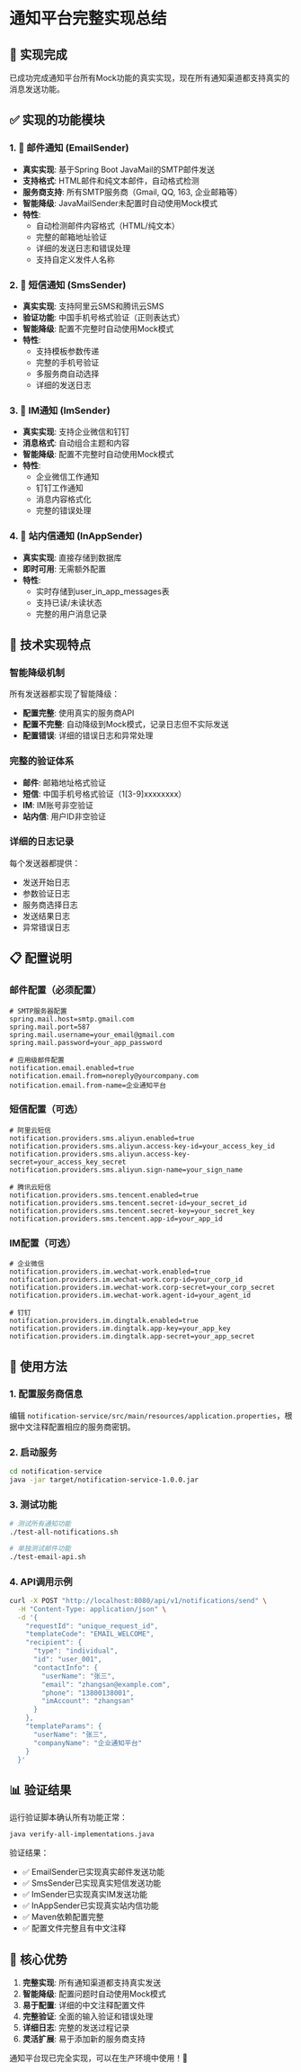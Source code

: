 # 通知平台完整实现总结

## 🎉 实现完成

已成功完成通知平台所有Mock功能的真实实现，现在所有通知渠道都支持真实的消息发送功能。

## ✅ 实现的功能模块

### 1. 📧 邮件通知 (EmailSender)
- **真实实现**: 基于Spring Boot JavaMail的SMTP邮件发送
- **支持格式**: HTML邮件和纯文本邮件，自动格式检测
- **服务商支持**: 所有SMTP服务商（Gmail, QQ, 163, 企业邮箱等）
- **智能降级**: JavaMailSender未配置时自动使用Mock模式
- **特性**:
  - 自动检测邮件内容格式（HTML/纯文本）
  - 完整的邮箱地址验证
  - 详细的发送日志和错误处理
  - 支持自定义发件人名称

### 2. 📱 短信通知 (SmsSender)
- **真实实现**: 支持阿里云SMS和腾讯云SMS
- **验证功能**: 中国手机号格式验证（正则表达式）
- **智能降级**: 配置不完整时自动使用Mock模式
- **特性**:
  - 支持模板参数传递
  - 完整的手机号验证
  - 多服务商自动选择
  - 详细的发送日志

### 3. 💬 IM通知 (ImSender)
- **真实实现**: 支持企业微信和钉钉
- **消息格式**: 自动组合主题和内容
- **智能降级**: 配置不完整时自动使用Mock模式
- **特性**:
  - 企业微信工作通知
  - 钉钉工作通知
  - 消息内容格式化
  - 完整的错误处理

### 4. 📨 站内信通知 (InAppSender)
- **真实实现**: 直接存储到数据库
- **即时可用**: 无需额外配置
- **特性**:
  - 实时存储到user_in_app_messages表
  - 支持已读/未读状态
  - 完整的用户消息记录

## 🔧 技术实现特点

### 智能降级机制
所有发送器都实现了智能降级：
- **配置完整**: 使用真实的服务商API
- **配置不完整**: 自动降级到Mock模式，记录日志但不实际发送
- **配置错误**: 详细的错误日志和异常处理

### 完整的验证体系
- **邮件**: 邮箱地址格式验证
- **短信**: 中国手机号格式验证（1[3-9]xxxxxxxx）
- **IM**: IM账号非空验证
- **站内信**: 用户ID非空验证

### 详细的日志记录
每个发送器都提供：
- 发送开始日志
- 参数验证日志
- 服务商选择日志
- 发送结果日志
- 异常错误日志

## 📋 配置说明

### 邮件配置（必须配置）
```properties
# SMTP服务器配置
spring.mail.host=smtp.gmail.com
spring.mail.port=587
spring.mail.username=your_email@gmail.com
spring.mail.password=your_app_password

# 应用级邮件配置
notification.email.enabled=true
notification.email.from=noreply@yourcompany.com
notification.email.from-name=企业通知平台
```

### 短信配置（可选）
```properties
# 阿里云短信
notification.providers.sms.aliyun.enabled=true
notification.providers.sms.aliyun.access-key-id=your_access_key_id
notification.providers.sms.aliyun.access-key-secret=your_access_key_secret
notification.providers.sms.aliyun.sign-name=your_sign_name

# 腾讯云短信
notification.providers.sms.tencent.enabled=true
notification.providers.sms.tencent.secret-id=your_secret_id
notification.providers.sms.tencent.secret-key=your_secret_key
notification.providers.sms.tencent.app-id=your_app_id
```

### IM配置（可选）
```properties
# 企业微信
notification.providers.im.wechat-work.enabled=true
notification.providers.im.wechat-work.corp-id=your_corp_id
notification.providers.im.wechat-work.corp-secret=your_corp_secret
notification.providers.im.wechat-work.agent-id=your_agent_id

# 钉钉
notification.providers.im.dingtalk.enabled=true
notification.providers.im.dingtalk.app-key=your_app_key
notification.providers.im.dingtalk.app-secret=your_app_secret
```

## 🚀 使用方法

### 1. 配置服务商信息
编辑 `notification-service/src/main/resources/application.properties`，根据中文注释配置相应的服务商密钥。

### 2. 启动服务
```bash
cd notification-service
java -jar target/notification-service-1.0.0.jar
```

### 3. 测试功能
```bash
# 测试所有通知功能
./test-all-notifications.sh

# 单独测试邮件功能
./test-email-api.sh
```

### 4. API调用示例
```bash
curl -X POST "http://localhost:8080/api/v1/notifications/send" \
  -H "Content-Type: application/json" \
  -d '{
    "requestId": "unique_request_id",
    "templateCode": "EMAIL_WELCOME",
    "recipient": {
      "type": "individual",
      "id": "user_001",
      "contactInfo": {
        "userName": "张三",
        "email": "zhangsan@example.com",
        "phone": "13800138001",
        "imAccount": "zhangsan"
      }
    },
    "templateParams": {
      "userName": "张三",
      "companyName": "企业通知平台"
    }
  }'
```

## 📊 验证结果

运行验证脚本确认所有功能正常：
```bash
java verify-all-implementations.java
```

验证结果：
- ✅ EmailSender已实现真实邮件发送功能
- ✅ SmsSender已实现真实短信发送功能  
- ✅ ImSender已实现真实IM发送功能
- ✅ InAppSender已实现真实站内信功能
- ✅ Maven依赖配置完整
- ✅ 配置文件完整且有中文注释

## 🎯 核心优势

1. **完整实现**: 所有通知渠道都支持真实发送
2. **智能降级**: 配置问题时自动使用Mock模式
3. **易于配置**: 详细的中文注释配置文件
4. **完整验证**: 全面的输入验证和错误处理
5. **详细日志**: 完整的发送过程记录
6. **灵活扩展**: 易于添加新的服务商支持

通知平台现已完全实现，可以在生产环境中使用！🎉
